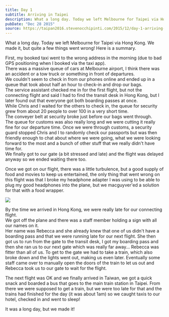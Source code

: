 ```yaml
---
title: Day 1
subtitle: Arriving in Taipei
description: What a long day. Today we left Melbourne for Taipei via Hong Kong. We made it, but quite a few things went wrong! Here is a summary.
pubDate: "Dec 28 2015"
source: https://taipan2016.stevenocchipinti.com/2015/12/day-1-arriving-in-taipei.html
---
```


What a long day. Today we left Melbourne for Taipei via Hong Kong. We made it, but quite a few things went wrong! Here is a summary.

First, my booked taxi went to the wrong address in the morning (due to bad GPS positioning when I booked via the taxi app).  
There was a massive queue of cars at Melbourne airport, I think there was an accident or a tow truck or something in front of departures.  
We couldn't seem to check in from our phones online and ended up in a queue that took about half an hour to check-in and drop our bags.  
The service assistant checked me in for the first flight, but not the connecting flight and said I had to find the transit desk in Hong Kong, but I later found out that everyone got both boarding passes at once.  
While Chris and I waited for the others to check in, the queue for security grew from about 20 people to over 100 in a very short time.  
The conveyer belt at security broke just before our bags went through.  
The queue for customs was also really long and we were cutting it really fine for our departure time. Once we were through customs, a security guard stopped Chris and I to randomly check our passports but was then friendly enough to chat about where we were going, what we were looking forward to the most and a bunch of other stuff that we really didn't have time for.  
We finally got to our gate (a bit stressed and late) and the flight was delayed anyway so we ended waiting there too.

Once we got on our flight, there was a little turbulence, but a good supply of food and movies to keep us entertained, the only thing that went wrong on this flight was that I broke my headphone adapter I was using to be able to plug my good headphones into the plane, but we macguyver'ed a solution for that with a food wrapper.

[![](https://4.bp.blogspot.com/-L2puuMVJKnw/VoMtFlcd9OI/AAAAAAAACEQ/FLHaZ_YRCYk/s320/20151228_172254.jpg)](https://4.bp.blogspot.com/-L2puuMVJKnw/VoMtFlcd9OI/AAAAAAAACEQ/FLHaZ_YRCYk/s1600/20151228_172254.jpg)

By the time we arrived in Hong Kong, we were really late for our connecting flight.  
We got off the plane and there was a staff member holding a sign with all our names on it.  
Her name was Rebecca and she already knew that one of us didn't have a boarding pass and that we were running late for our next flight. She then got us to run from the gate to the transit desk, I got my boarding pass and then she ran us to our next gate which was really far away... Rebecca was fitter than all of us. To get to the gate we had to take a train, which also broke down and the lights went out, making us even later. Eventually some staff came over to manually open the doors of the train to let us out and Rebecca took us to our gate to wait for the flight.

The next flight was OK and we finally arrived in Taiwan, we got a quick snack and boarded a bus that goes to the main train station in Taipei. From there we were supposed to get a train, but we were too late for that and the trains had finished for the day (it was about 1am) so we caught taxis to our hotel, checked in and went to sleep!

It was a long day, but we made it!
